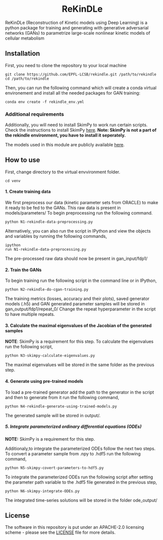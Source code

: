 <h1 align = center> ReKinDLe </h1>

ReKinDLe (Reconstruction of Kinetic models using Deep Learning) is a python package for training and generating with generative adversarial networks (GANs) to parametrize large-scale nonlinear kinetic models of cellular metabolism

## Installation
First, you need to clone the repository to your local machine

    git clone https://github.com/EPFL-LCSB/rekindle.git /path/to/rekindle
    cd /path/to/rekindle

Then, you can run the following command which will create a conda virtual environement and install all the needed packages for GAN training:
    
    conda env create -f rekindle_env.yml

### Additional requirements
Additionally, you will need to install SkimPy to work run certain scripts. Check the instructions to install SkimPy [here](https://github.com/EPFL-LCSB/skimpy/).<b> Note: SkimPy is not a part of the 
rekindle environment, you have to install it seperately. </b>

The models used in this module are publicly available [here](https://zenodo.org/deposit/5803120#).

## How to use

First, change directory to the virtual envvironment folder.

    cd venv

#### 1. Create training data 

We first preprocess our data (kinetic parameter sets from ORACLE) to make it ready to be fed to the GANs. This raw data is present in models/parameters/
To begin preprocessing run the following command.

    python N1-rekindle-data-preprocessing.py
    
Alternatively, you can also run the script in IPython and view the objects and variables by running the following commands,
 
    ipython
    run N1-rekindle-data-preprocessing.py
 
The pre-processed raw data should now be present in gan_input/fdp1/
#### 2. Train the GANs
To begin training run the following script in the command line or in IPython,
 
    python N2-rekindle-do-cgan-training.py
    
The training metrics (losses, accuracy and their plots), saved generator models (.h5) and GAN generated parameter samples will be stored in gan_output/fdp1/repeat_0/
Change the repeat hyperparameter in the script to have multiple repeats.
  
#### 3. Calculate the maximal eigenvalues of the Jacobian of the generated samples
  
<b>NOTE</b>: SkimPy is a requirement for this step.
To calculate the eigenvalues run the following script,
  
    python N3-skimpy-calculate-eigenvalues.py
  
The maximal eigenvalues will be stored in the same folder as the previous step.
  
#### 4. Generate using pre-trained models 
  
To load a pre-trained generator add the path to the generator in the script and then to generate from it run the following command,
      
    python N4-rekindle-generate-using-trained-models.py
    
The generated sample will be stored in output/. 

##### 5. Integrate parameterized ordinary differential equations (ODEs)
<b>NOTE:</b> SkimPy is a requirement for this step.

Additionaly,to integrate the parameterized ODEs follow the next two steps. To convert a parameter sample from .npy to .hdf5 run the following command,

    python N5-skimpy-covert-parameters-to-hdf5.py
    
To integrate the parameterized ODEs run the following script after setting the parameter path variable to the .hdf5 file generated in the previous step,

    python N6-skimpy-integrate-ODEs.py
      
The integrated time-series solutions will be stored in the folder ode_output/

   
## License

The software in this repository is put under an APACHE-2.0 licensing scheme - please see the [LICENSE](https://github.com/EPFL-LCSB/rekindle/blob/master/LICENSE.txt) file for more details.
 
 
